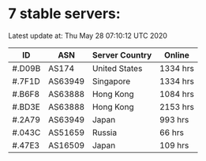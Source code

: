 # 7 stable servers:

Latest update at: Thu May 28 07:10:12 UTC 2020

| ID | ASN | Server Country | Online |
| -- | --- | -------------- | ------ |
| #.D09B | AS174 | United States | 1334 hrs |
| #.7F1D | AS63949 | Singapore | 1334 hrs |
| #.B6F8 | AS63888 | Hong Kong | 1084 hrs |
| #.BD3E | AS63888 | Hong Kong | 2153 hrs |
| #.2A79 | AS63949 | Japan | 993 hrs |
| #.043C | AS51659 | Russia | 66 hrs |
| #.47E3 | AS16509 | Japan | 109 hrs |

